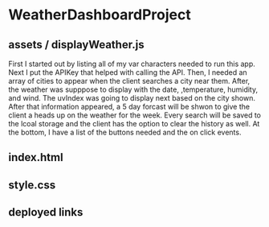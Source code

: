 # WeatherDashboardProject

## assets / displayWeather.js
First I started out by listing all of my var characters needed to run this app.
Next I put the APIKey that helped with calling the API.
Then, I needed an array of cities to appear when the client searches a city near them.
After, the weather was supppose to display with the date, ,temperature, humidity, and wind.
The uvIndex was going to display next based on the city shown. 
After that information appeared, a 5 day forcast will be shwon to give the client a heads up on the weather for the week.
Every search will be saved to the lcoal storage and the client has the option to clear the history as well.
At the bottom, I have a list of the buttons needed and the on click events.

## index.html



## style.css



## deployed links

